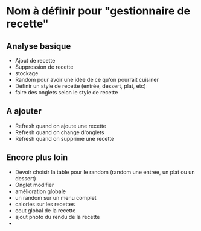 # Nom à définir pour "gestionnaire de recette"

## Analyse basique

* Ajout de recette
* Suppression de recette
* stockage
* Random pour avoir une idée de ce qu'on pourrait cuisiner
* Définir un style de recette (entrée, dessert, plat, etc)
* faire des onglets selon le style de recette

## A ajouter

* Refresh quand on ajoute une recette
* Refresh quand on change d'onglets
* Refresh quand on supprime une recette

## Encore plus loin
* Devoir choisir la table pour le random (random une entrée, un plat ou un dessert)
* Onglet modifier
* amélioration globale
* un random sur un menu complet
* calories sur les recettes
* cout global de la recette
* ajout photo du rendu de la recette
* 